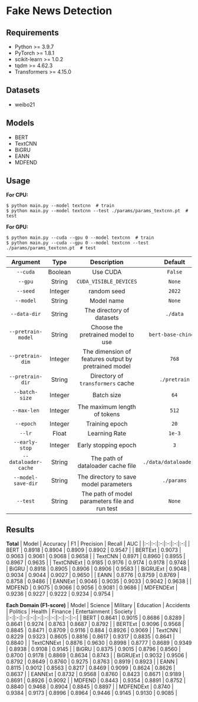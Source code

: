 # Fake News Detection
## Requirements
- Python >= 3.9.7
- PyTorch >= 1.8.1
- scikit-learn >= 1.0.2
- tqdm >= 4.62.3
- Transformers >= 4.15.0

## Datasets
- weibo21

## Models
- BERT
- TextCNN
- BiGRU
- EANN
- MDFEND

## Usage
**For CPU:**
``` shell
$ python main.py --model textcnn  # train
$ python main.py --model textcnn --test ./params/params_textcnn.pt  # test
```
**For GPU:**
``` shell
$ python main.py --cuda --gpu 0 --model textcnn  # train
$ python main.py --cuda --gpu 0 --model textcnn --test ./params/params_textcnn.pt  # test
```

| Argument | Type | Description | Default |
|:-:|:-:|:-:|:-:|
| `--cuda` | Boolean | Use CUDA | `False` |
| `--gpu` | String | `CUDA_VISIBLE_DEVICES` | `None` |
| `--seed` | Integer | random seed | `2022` |
| `--model` | String | Model name | `None` |
| `--data-dir` | String | The directory of datasets | `./data` |
| `--pretrain-model` | String | Choose the pretrained model to use | `bert-base-chinese` |
| `--pretrain-dim` | Integer | The dimension of features output by pretrained model | `768` |
| `--pretrain-dir` | String | Directory of `transformers` cache | `./pretrain` |
| `--batch-size` | Integer | Batch size | `64` |
| `--max-len` | Integer | The maximum length of tokens | `512` |
| `--epoch` | Integer | Training epoch | `20` |
| `--lr` | Float | Learning Rate | `1e-3` |
| `--early-stop` | Integer | Early stopping epoch | `3` |
| `--dataloader-cache` | String | The path of dataloader cache file | `./data/dataloader.pkl` |
| `--model-save-dir` | String | The directory to save model parameters | `./params` |
| `--test` | String | The path of model parameters file and run test | `None` |

## Results
**Total**
| Model | Accuracy | F1 | Precision | Recall | AUC |
|:-:|:-:|:-:|:-:|:-:|:-:|
| BERT | 0.8918 | 0.8904 | 0.8909 | 0.8902 | 0.9547 |
| BERTExt | 0.9073 | 0.9063 | 0.9061 | 0.9068 | 0.9658 |
| TextCNN | 0.8971 | 0.8960 | 0.8955 | 0.8967 | 0.9635 |
| TextCNNExt | 0.9185 | 0.9176 | 0.9174 | 0.9178 | 0.9748 |
| BiGRU | 0.8918 | 0.8905 | 0.8906 | 0.8906 | 0.9583 |
| BiGRUExt | 0.9048 | 0.9034 | 0.9044 | 0.9027 | 0.9650 |
| EANN | 0.8776 | 0.8759 | 0.8769 | 0.8758 | 0.9486 |
| EANNExt | 0.9046 | 0.9035 | 0.9033 | 0.9042 | 0.9638 |
| MDFEND | 0.9075 | 0.9066 | 0.9056 | 0.9081 | 0.9686 |
| MDFENDExt | 0.9236 | 0.9227 | 0.9222 | 0.9234 | 0.9754 |

**Each Domain (F1-score)**
| Model | Science | Military | Education | Accidents | Politics | Health | Finance | Entertainment | Society |
|:-:|:-:|:-:|:-:|:-:|:-:|:-:|:-:|:-:|:-:|
| BERT | 0.8641 | 0.9015 | 0.8686 | 0.8289 | 0.8641 | 0.9274 | 0.8763 | 0.8687 | 0.8792 |
| BERTExt | 0.9096 | 0.9568 | 0.8845 | 0.8471 | 0.8709 | 0.9116 | 0.884 | 0.8926 | 0.9069 |
| TextCNN | 0.8229 | 0.9323 | 0.8605 | 0.8816 | 0.8617 | 0.9317 | 0.8835 | 0.8641 | 0.8840 |
| TextCNNExt | 0.8876 | 0.9630 | 0.8998 | 0.8777 | 0.8689 | 0.9349 | 0.8938 | 0.9108 | 0.9145 |
| BiGRU | 0.8375 | 0.9015 | 0.8796 | 0.8560 | 0.8700 | 0.9178 | 0.8869 | 0.8634 | 0.8743 |
| BiGRUExt | 0.9032 | 0.9506 | 0.8792 | 0.8649 | 0.8760 | 0.9275 | 0.8763 | 0.8919 | 0.8923 |
| EANN | 0.8115 | 0.9012 | 0.8563 | 0.8217 | 0.8469 | 0.9099 | 0.8624 | 0.8626 | 0.8637 |
| EANNExt | 0.8732 | 0.9568 | 0.8760 | 0.8423 | 0.8671 | 0.9189 | 0.8691 | 0.8926 | 0.9092 |
| MDFEND | 0.8443 | 0.9354 | 0.8891 | 0.8752 | 0.8840 | 0.9468 | 0.8904 | 0.8845 | 0.8897 |
| MDFENDExt | 0.8740 | 0.9384 | 0.9173 | 0.8996 | 0.8964 | 0.9446 | 0.9145 | 0.9130 | 0.9085 |
